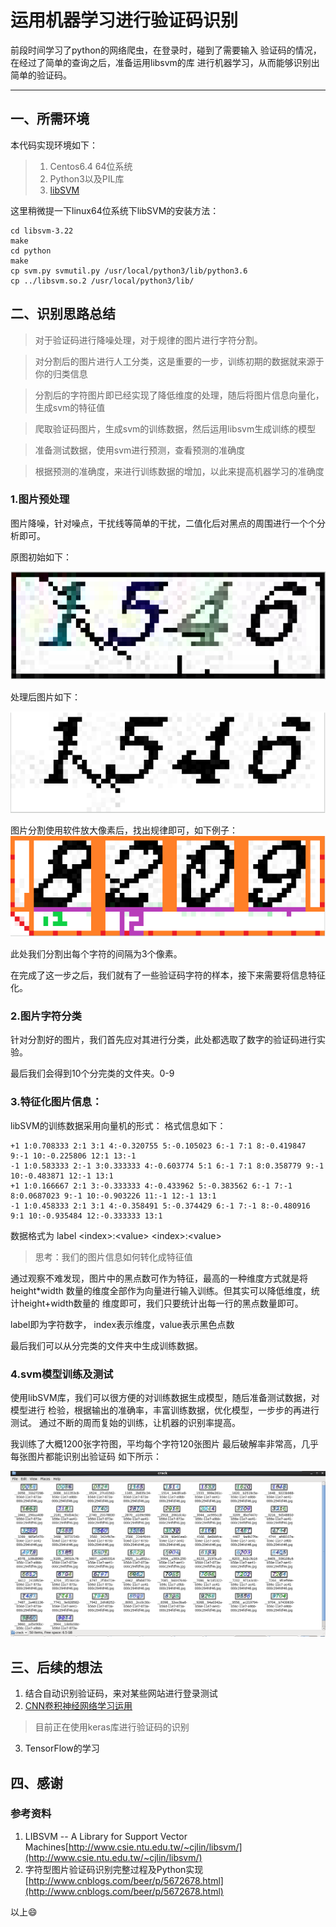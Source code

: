 # 运用机器学习进行验证码识别

前段时间学习了python的网络爬虫，在登录时，碰到了需要输入
验证码的情况，在经过了简单的查询之后，准备运用libsvm的库
进行机器学习，从而能够识别出简单的验证码。

---

## 一、所需环境

本代码实现环境如下：
>1. Centos6.4 64位系统
>2. Python3以及PIL库
>3. [libSVM](http://www.csie.ntu.edu.tw/~cjlin/libsvm/)<br />

这里稍微提一下linux64位系统下libSVM的安装方法：
```
cd libsvm-3.22
make
cd python
make
cp svm.py svmutil.py /usr/local/python3/lib/python3.6
cp ../libsvm.so.2 /usr/local/python3/lib/
```

## 二、识别思路总结

>对于验证码进行降噪处理，对于规律的图片进行字符分割。

>对分割后的图片进行人工分类，这是重要的一步，训练初期的数据就来源于你的归类信息

>分割后的字符图片即已经实现了降低维度的处理，随后将图片信息向量化，生成svm的特征值

>爬取验证码图片，生成svm的训练数据，然后运用libsvm生成训练的模型

>准备测试数据，使用svm进行预测，查看预测的准确度

>根据预测的准确度，来进行训练数据的增加，以此来提高机器学习的准确度

### 1.图片预处理
图片降噪，针对噪点，干扰线等简单的干扰，二值化后对黑点的周围进行一个个分析即可。

原图初始如下：

![index](https://github.com/SuperHighMan/celery/raw/master/PythonSpider/captcha/image/captcha_1.png)

处理后图片如下：

![index](https://github.com/SuperHighMan/celery/raw/master/PythonSpider/captcha/image/captcha_2.png)

图片分割使用软件放大像素后，找出规律即可，如下例子：
![index](https://github.com/SuperHighMan/celery/raw/master/PythonSpider/captcha/image/captcha_3.png)

此处我们分割出每个字符的间隔为3个像素。

在完成了这一步之后，我们就有了一些验证码字符的样本，接下来需要将信息特征化。

### 2.图片字符分类
针对分割好的图片，我们首先应对其进行分类，此处都选取了数字的验证码进行实验。

最后我们会得到10个分完类的文件夹。0-9


### 3.特征化图片信息：
libSVM的训练数据采用向量机的形式：
格式信息如下：
```
+1 1:0.708333 2:1 3:1 4:-0.320755 5:-0.105023 6:-1 7:1 8:-0.419847 9:-1 10:-0.225806 12:1 13:-1
-1 1:0.583333 2:-1 3:0.333333 4:-0.603774 5:1 6:-1 7:1 8:0.358779 9:-1 10:-0.483871 12:-1 13:1
+1 1:0.166667 2:1 3:-0.333333 4:-0.433962 5:-0.383562 6:-1 7:-1 8:0.0687023 9:-1 10:-0.903226 11:-1 12:-1 13:1
-1 1:0.458333 2:1 3:1 4:-0.358491 5:-0.374429 6:-1 7:-1 8:-0.480916 9:1 10:-0.935484 12:-0.333333 13:1

```
数据格式为 label \<index>:\<value> \<index>:\<value>
>思考：我们的图片信息如何转化成特征值

通过观察不难发现，图片中的黑点数可作为特征，最高的一种维度方式就是将height*width
数量的维度全部作为向量进行输入训练。但其实可以降低维度，统计height+width数量的
维度即可，我们只要统计出每一行的黑点数量即可。

label即为字符数字， index表示维度，value表示黑色点数

最后我们可以从分完类的文件夹中生成训练数据。

### 4.svm模型训练及测试
使用libSVM库，我们可以很方便的对训练数据生成模型，随后准备测试数据，对模型进行
检验，根据输出的准确率，丰富训练数据，优化模型，一步步的再进行测试。
通过不断的周而复始的训练，让机器的识别率提高。

我训练了大概1200张字符图，平均每个字符120张图片
最后破解率非常高，几乎每张图片都能识别出验证码
如下所示：

![index](https://github.com/SuperHighMan/celery/raw/master/PythonSpider/captcha/image/captcha_4.png)

## 三、后续的想法

1. 结合自动识别验证码，来对某些网站进行登录测试
2. [CNN卷积神经网络学习运用](https://github.com/SuperHighMan/MachineLearning/blob/master/README.md)
>目前正在使用keras库进行验证码的识别
3. TensorFlow的学习

## 四、感谢

### 参考资料
1. LIBSVM -- A Library for Support Vector Machines[http://www.csie.ntu.edu.tw/~cjlin/libsvm/](http://www.csie.ntu.edu.tw/~cjlin/libsvm/)
2. 字符型图片验证码识别完整过程及Python实现 [http://www.cnblogs.com/beer/p/5672678.html](http://www.cnblogs.com/beer/p/5672678.html)

以上:smile: